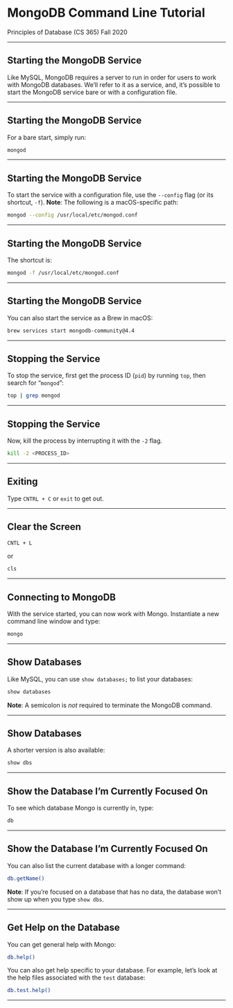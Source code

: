 # MongoDB Command Line Tutorial
Principles of Database (CS 365)
Fall 2020

---

## Starting the MongoDB Service
Like MySQL, MongoDB requires a server to run in order for users to work with MongoDB databases. We’ll refer to it as a service, and, it’s possible to start the MongoDB service bare or with a configuration file.

---

## Starting the MongoDB Service
For a bare start, simply run:

```bash
mongod
```

---

## Starting the MongoDB Service
To start the service with a configuration file, use the `--config` flag (or its shortcut, `-f`). **Note**: The following is a macOS-specific path:

```bash
mongod --config /usr/local/etc/mongod.conf
```

---

## Starting the MongoDB Service
The shortcut is:

```bash
mongod -f /usr/local/etc/mongod.conf
```

---

## Starting the MongoDB Service
You can also start the service as a Brew in macOS:

```bash
brew services start mongodb-community@4.4
```

---

## Stopping the Service
To stop the service, first get the process ID (`pid`) by running `top`, then search for “`mongod`”:

```bash
top | grep mongod
```

---

## Stopping the Service
Now, kill the process by interrupting it with the `-2` flag.

```bash
kill -2 <PROCESS_ID>
```

---

## Exiting
Type `CNTRL + C` or `exit` to get out.

---

## Clear the Screen
```bash
CNTL + L
```

or

```bash
cls
```

---

## Connecting to MongoDB
With the service started, you can now work with Mongo. Instantiate a new command line window and type:

```bash
mongo
```

---

## Show Databases
Like MySQL, you can use `show databases;` to list your databases:

```bash
show databases
```

**Note**: A semicolon is _not_ required to terminate the MongoDB command.

---

## Show Databases
A shorter version is also available:

```bash
show dbs
```

---

## Show the Database I’m Currently Focused On
To see which database Mongo is currently in, type:

```bash
db
```

---

## Show the Database I’m Currently Focused On
You can also list the current database with a longer command:

```bash
db.getName()
```

**Note**: If you’re focused on a database that has no data, the database won’t show up when you type `show dbs`.

---

## Get Help on the Database
You can get general help with Mongo:

```bash
db.help()
```

You can also get help specific to your database. For example, let’s look at the help files associated with the `test` database:

```bash
db.test.help()
```

---
